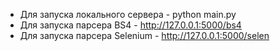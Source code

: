 - Для запуска локального сервера - python main.py
- Для запуска парсера BS4 - http://127.0.0.1:5000/bs4
- Для запуска парсера Selenium - http://127.0.0.1:5000/selen
